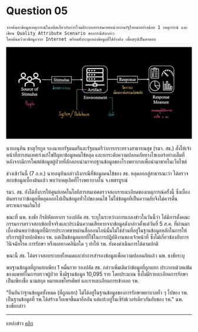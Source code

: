 # Question 05

```
จากค้นหาข้อมูลเหตุการณ์ในอดีตเกี่ยวกับการโจมตีระบบสารสนเทศหน่วยงานรัฐไทยมาอย่างน้อย 1 เหตุการณ์ และเขียน Quality Attribute Scenario ของกรณีดังกล่าว
โดยค้นคว้าหาข้อมูลจาก Internet พร้อมทั้งระบุแหล่งข้อมูลที่ใช้อ้างอิง เพื่อสรุปเป็นคำตอบ
```
![availability](https://github.com/TKishioru/KMITL/blob/main/Year2021_2/01076024%20SOFTWARE%20ARCHITECTURE%20AND%20DESIGN/Lab03/Picture/P51.jpg)

นายอนุทิน ชาญวีรกูล รองนายกรัฐมนตรีและรัฐมนตรีว่าการกระทรวงสาธารณสุข (รมว. สธ.) สั่งให้เจ้าหน้าที่สารสนเทศเร่งแก้ไขปัญหาข้อมูลคนไข้หลุด และยกระดับความปลอดภัยทางไซเบอร์อย่างเต็มที่ หลังจากมีการโพสต์ข้อมูลผู้ป่วยที่ลักลอบนำมาจากฐานข้อมูลของโรงพยาบาลเพื่อนำมาขายในเว็บไซต์

ช่วงเช้าวันนี้ (7 ก.ย.) นายอนุทินกล่าวถึงกรณีที่ข้อมูลคนไข้ของ สธ. หลุดออกสู่สาธารณะว่า ได้ตรวจสอบข้อมูลเบื้องต้นแล้ว พบว่าเหตุเกิดที่โรงพยาบาลใน จ.เพชรบูรณ์

รมว. สธ. ยังได้สั่งการให้ศูนย์เทคโนโลยีสารสนเทศตรวจสอบรายละเอียดของเหตุการณ์ครั้งนี้ ซึ่งเบื้องต้นทราบว่าข้อมูลที่หลุดออกไปเป็นข้อมูลทั่วไปของคนไข้ ไม่ใช่ข้อมูลที่เป็นความลับจึงไม่ควรตื่นตระหนกจนเกินไป

ขณะที่ นพ. ธงชัย กีรติหัตถยากร รองปลัด สธ. ระบุในระหว่างการแถลงข่าวในวันนี้ว่า ได้มีการตั้งคณะกรรมการตรวจสอบข้อเท็จจริงและประเมินความเสียหายจากข้อมูลดังกล่าวตั้งแต่วันที่ 5 ส.ค. ที่ผ่านมา เบื้องต้นพบว่าข้อมูลที่มีการประกาศขายผ่านสื่อออนไลน์นั้นไม่ใช่ส่วนที่อยู่ในฐานข้อมูลหลักในการให้บริการผู้ป่วยปกติของ รพ. แต่เป็นข้อมูลแยกที่ใช้ในการปฎิบัติงานของเจ้าหน้าที่ ซึ่งไม่เกี่ยวข้องกับการวินิจฉัยโรค การรักษา หรือผลทางคลินิกใด ๆ ทำให้ รพ. ยังคงดำเนินการได้ตามปกติ

ขณะนี้ สธ. ได้ตรวจสอบระบบทั้งหมดและทำการสำรองข้อมูลเพื่อความปลอดภัยแล้ว นพ. ธงชัยระบุ

พบฐานข้อมูลที่ถูกแฮกเพียง 1 หมื่นราย
รองปลัด สธ. กล่าวเพิ่มเติมว่าข้อมูลที่ถูกแฮก ประกอบด้วยแฟ้มของแพทย์ในการตรวจผู้ป่วย ซึ่งมีฐานข้อมูล 10,095 ราย โดยประมาณ ซึ่งไม่มีรายละเอียดการรักษา เป็นเพียงชื่อ นามสกุล หมายเลขโทรศัพท์ และรายละเอียดการเข้าออก รพ.

"ยืนยันว่าฐานข้อมูลทั้งหมด (ที่ถูกแฮก) ไม่ได้อยู่ในฐานข้อมูลของการรักษาพยาบาลทั่ว ๆ ไปของ รพ. เป็นฐานข้อมูลที่ รพ.ได้สร้างเว็บเพจขึ้นมาอีกอัน แต่แปะอยู่ในเซิร์ฟเวอร์เดียวกันกับของ รพ." นพ. ธงชัยกล่าว

---------------------------------------------------

แหล่งข่าว [คลิก](https://www.bbc.com/thai/thailand-58472276)
